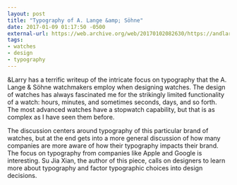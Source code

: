 ```yaml
---
layout: post
title: "Typography of A. Lange &amp; Söhne"
date: 2017-01-09 01:17:50 -0500
external-url: https://web.archive.org/web/20170102082630/https://andlarry.com/journal/watch-the-type
tags:
- watches
- design
- typography
---
```


&Larry has a terrific writeup of the intricate focus on typography that the
A. Lange & Söhne watchmakers employ when designing watches. The design of
watches has always fascinated me for the strikingly limited functionality
of a watch: hours, minutes, and sometimes seconds, days, and so forth. The
most advanced watches have a stopwatch capability, but that is as complex
as I have seen them before.

The discussion centers around typography of this particular brand of
watches, but at the end gets into a more general discussion of how many
companies are more aware of how their typography impacts their brand. The
focus on typography from companies like Apple and Google is interesting. Su
Jia Xian, the author of this piece, calls on designers to learn more about
typography and factor typographic choices into design decisions.

